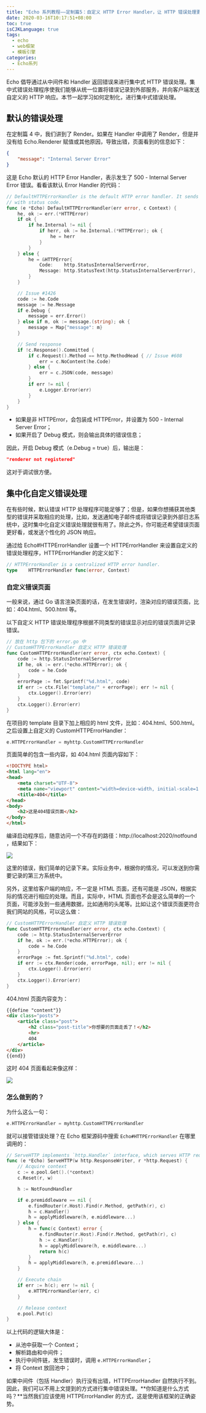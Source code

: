 ```yaml
---
title: "Echo 系列教程——定制篇5：自定义 HTTP Error Handler，让 HTTP 错误处理更友好"
date: 2020-03-16T10:17:51+08:00
toc: true
isCJKLanguage: true
tags: 
  - echo
  - web框架
  - 模板引擎
categories:
  - Echo系列
---
```


Echo 倡导通过从中间件和 Handler 返回错误来进行集中式 HTTP 错误处理。集中式错误处理程序使我们能够从统一位置将错误记录到外部服务，并向客户端发送自定义的 HTTP 响应。本节一起学习如何定制化，进行集中式错误处理。

## 默认的错误处理

在定制篇 4 中，我们讲到了 Render。如果在 Handler 中调用了 Render，但是并没有给 Echo.Renderer 赋值或其他原因，导致出错，页面看到的信息如下：

```json
{
	"message": "Internal Server Error"
}
```

这是 Echo 默认的 HTTP Error Handler，表示发生了 500 - Internal Server Error 错误。看看该默认 Error Handler 的代码：

```go
// DefaultHTTPErrorHandler is the default HTTP error handler. It sends a JSON response
// with status code.
func (e *Echo) DefaultHTTPErrorHandler(err error, c Context) {
	he, ok := err.(*HTTPError)
	if ok {
		if he.Internal != nil {
			if herr, ok := he.Internal.(*HTTPError); ok {
				he = herr
			}
		}
	} else {
		he = &HTTPError{
			Code:    http.StatusInternalServerError,
			Message: http.StatusText(http.StatusInternalServerError),
		}
	}

	// Issue #1426
	code := he.Code
	message := he.Message
	if e.Debug {
		message = err.Error()
	} else if m, ok := message.(string); ok {
		message = Map{"message": m}
	}

	// Send response
	if !c.Response().Committed {
		if c.Request().Method == http.MethodHead { // Issue #608
			err = c.NoContent(he.Code)
		} else {
			err = c.JSON(code, message)
		}
		if err != nil {
			e.Logger.Error(err)
		}
	}
}
```

- 如果是非 HTTPError，会包装成 HTTPError，并设置为 500 - Internal Server Error；
- 如果开启了 Debug 模式，则会输出具体的错误信息；

因此，开启 Debug 模式（e.Debug = true）后，输出是：

```json
"renderer not registered"
```

这对于调试很方便。

## 集中化自定义错误处理

在有些时候，默认错误 HTTP 处理程序可能足够了；但是，如果你想捕获其他类型的错误并采取相应的处理，比如，发送通知电子邮件或将错误记录到外部日志系统中，这时集中化自定义错误处理就很有用了。除此之外，你可能还希望错误页面更好看，或发送个性化的 JSON 响应。

通过给 Echo#HTTPErrorHandler 设置一个 HTTPErrorHandler 来设置自定义的错误处理程序，HTTPErrorHandler 的定义如下：

```go
// HTTPErrorHandler is a centralized HTTP error handler.
type	HTTPErrorHandler func(error, Context)
```

### 自定义错误页面

一般来说，通过 Go 语言渲染页面的话，在发生错误时，渲染对应的错误页面，比如：404.html、500.html 等。

以下自定义 HTTP 错误处理程序根据不同类型的错误显示对应的错误页面并记录错误。

```go
// 放在 http 包下的 error.go 中
// CustomHTTPErrorHandler 自定义 HTTP 错误处理
func CustomHTTPErrorHandler(err error, ctx echo.Context) {
	code := http.StatusInternalServerError
	if he, ok := err.(*echo.HTTPError); ok {
		code = he.Code
	}
	errorPage := fmt.Sprintf("%d.html", code)
	if err := ctx.File("template/" + errorPage); err != nil {
		ctx.Logger().Error(err)
	}
	ctx.Logger().Error(err)
}
```

在项目的 template 目录下加上相应的 html 文件，比如：404.html、500.html。之后设置上自定义的 CustomHTTPErrorHandler：

```go
e.HTTPErrorHandler = myhttp.CustomHTTPErrorHandler
```

页面简单的包含一些内容，如 404.html 页面内容如下：

```html
<!DOCTYPE html>
<html lang="en">
<head>
    <meta charset="UTF-8">
    <meta name="viewport" content="width=device-width, initial-scale=1.0">
    <title>404</title>
</head>
<body>
    <h2>这是404错误页面</h2>
</body>
</html>
```

编译启动程序后，随意访问一个不存在的路径：http://localhost:2020/notfound ，结果如下：

![](imgs/404.png)

这里的错误，我们简单的记录下来。实际业务中，根据你的情况，可以发送到你需要记录的第三方系统中。

另外，这里给客户端的响应，不一定是 HTML 页面，还有可能是 JSON，根据实际的情况进行相应的处理。而且，实际中，HTML 页面也不会是这么简单的一个页面，可能涉及到一些通用数据，比如通用的头尾等。比如让这个错误页面更符合我们网站的风格，可以这么做：

```go
// CustomHTTPErrorHandler 自定义 HTTP 错误处理
func CustomHTTPErrorHandler(err error, ctx echo.Context) {
	code := http.StatusInternalServerError
	if he, ok := err.(*echo.HTTPError); ok {
		code = he.Code
	}
	errorPage := fmt.Sprintf("%d.html", code)
	if err := ctx.Render(code, errorPage, nil); err != nil {
		ctx.Logger().Error(err)
	}
	ctx.Logger().Error(err)
}
```

404.html 页面内容变为：

```html
{{define "content"}}
<div class="posts">
    <article class="post">
        <h2 class="post-title">你想要的页面走丢了！</h2>
        <hr>
        404
    </article>
</div>
{{end}}
```

这时 404 页面看起来像这样：

![](imgs/404-pretty.png)

### 怎么做到的？

为什么这么一句：

```go
e.HTTPErrorHandler = myhttp.CustomHTTPErrorHandler
```

就可以接管错误处理？在 Echo 框架源码中搜索 `Echo#HTTPErrorHandler` 在哪里调用的：

```go
// ServeHTTP implements `http.Handler` interface, which serves HTTP requests.
func (e *Echo) ServeHTTP(w http.ResponseWriter, r *http.Request) {
	// Acquire context
	c := e.pool.Get().(*context)
	c.Reset(r, w)

	h := NotFoundHandler

	if e.premiddleware == nil {
		e.findRouter(r.Host).Find(r.Method, getPath(r), c)
		h = c.Handler()
		h = applyMiddleware(h, e.middleware...)
	} else {
		h = func(c Context) error {
			e.findRouter(r.Host).Find(r.Method, getPath(r), c)
			h := c.Handler()
			h = applyMiddleware(h, e.middleware...)
			return h(c)
		}
		h = applyMiddleware(h, e.premiddleware...)
	}

	// Execute chain
	if err := h(c); err != nil {
		e.HTTPErrorHandler(err, c)
	}

	// Release context
	e.pool.Put(c)
}
```

以上代码的逻辑大体是：

- 从池中获取一个 Context；
- 解析路由和中间件；
- 执行中间件链，发生错误时，调用 `e.HTTPErrorHandler`；
- 将 Context 放回池中；

如果中间件（包括 Handler）执行没有出错，HTTPErrorHandler 自然执行不到。因此，我们可以不用上文提到的方式进行集中错误处理。**你知道是什么方式吗？**当然我们应该使用 HTTPErrorHandler 的方式，这是使用该框架的正确姿势。


